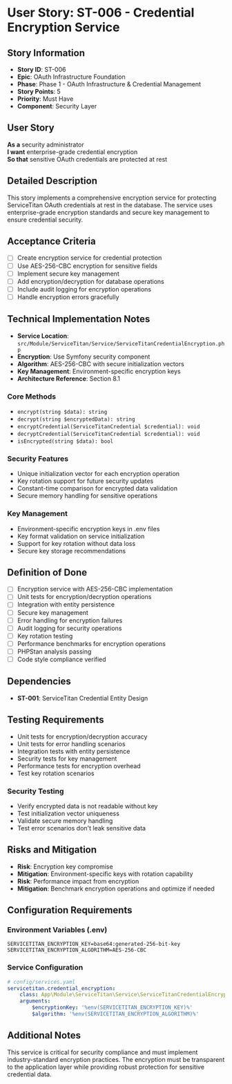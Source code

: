 # User Story: ST-006 - Credential Encryption Service

## Story Information
- **Story ID**: ST-006
- **Epic**: OAuth Infrastructure Foundation
- **Phase**: Phase 1 - OAuth Infrastructure & Credential Management
- **Story Points**: 5
- **Priority**: Must Have
- **Component**: Security Layer

## User Story
**As a** security administrator  
**I want** enterprise-grade credential encryption  
**So that** sensitive OAuth credentials are protected at rest

## Detailed Description
This story implements a comprehensive encryption service for protecting ServiceTitan OAuth credentials at rest in the database. The service uses enterprise-grade encryption standards and secure key management to ensure credential security.

## Acceptance Criteria
- [ ] Create encryption service for credential protection
- [ ] Use AES-256-CBC encryption for sensitive fields
- [ ] Implement secure key management
- [ ] Add encryption/decryption for database operations
- [ ] Include audit logging for encryption operations
- [ ] Handle encryption errors gracefully

## Technical Implementation Notes
- **Service Location**: `src/Module/ServiceTitan/Service/ServiceTitanCredentialEncryption.php`
- **Encryption**: Use Symfony security component
- **Algorithm**: AES-256-CBC with secure initialization vectors
- **Key Management**: Environment-specific encryption keys
- **Architecture Reference**: Section 8.1

### Core Methods
- `encrypt(string $data): string`
- `decrypt(string $encryptedData): string`
- `encryptCredential(ServiceTitanCredential $credential): void`
- `decryptCredential(ServiceTitanCredential $credential): void`
- `isEncrypted(string $data): bool`

### Security Features
- Unique initialization vector for each encryption operation
- Key rotation support for future security updates
- Constant-time comparison for encrypted data validation
- Secure memory handling for sensitive operations

### Key Management
- Environment-specific encryption keys in .env files
- Key format validation on service initialization
- Support for key rotation without data loss
- Secure key storage recommendations

## Definition of Done
- [ ] Encryption service with AES-256-CBC implementation
- [ ] Unit tests for encryption/decryption operations
- [ ] Integration with entity persistence
- [ ] Secure key management
- [ ] Error handling for encryption failures
- [ ] Audit logging for security operations
- [ ] Key rotation testing
- [ ] Performance benchmarks for encryption operations
- [ ] PHPStan analysis passing
- [ ] Code style compliance verified

## Dependencies
- **ST-001**: ServiceTitan Credential Entity Design

## Testing Requirements
- Unit tests for encryption/decryption accuracy
- Unit tests for error handling scenarios
- Integration tests with entity persistence
- Security tests for key management
- Performance tests for encryption overhead
- Test key rotation scenarios

### Security Testing
- Verify encrypted data is not readable without key
- Test initialization vector uniqueness
- Validate secure memory handling
- Test error scenarios don't leak sensitive data

## Risks and Mitigation
- **Risk**: Encryption key compromise
- **Mitigation**: Environment-specific keys with rotation capability
- **Risk**: Performance impact from encryption
- **Mitigation**: Benchmark encryption operations and optimize if needed

## Configuration Requirements

### Environment Variables (.env)
```
SERVICETITAN_ENCRYPTION_KEY=base64:generated-256-bit-key
SERVICETITAN_ENCRYPTION_ALGORITHM=AES-256-CBC
```

### Service Configuration
```yaml
# config/services.yaml
servicetitan.credential_encryption:
    class: App\Module\ServiceTitan\Service\ServiceTitanCredentialEncryption
    arguments:
        $encryptionKey: '%env(SERVICETITAN_ENCRYPTION_KEY)%'
        $algorithm: '%env(SERVICETITAN_ENCRYPTION_ALGORITHM)%'
```

## Additional Notes
This service is critical for security compliance and must implement industry-standard encryption practices. The encryption must be transparent to the application layer while providing robust protection for sensitive credential data.